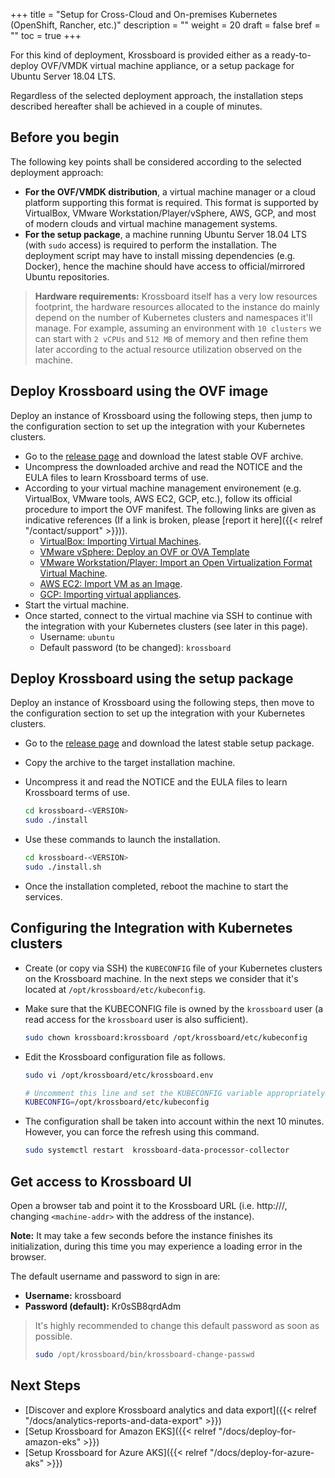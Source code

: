 +++
title = "Setup for Cross-Cloud and On-premises Kubernetes (OpenShift, Rancher, etc.)"
description = ""
weight = 20
draft = false
bref = ""
toc = true 
+++

For this kind of deployment, Krossboard is provided either as a ready-to-deploy OVF/VMDK virtual machine appliance, or a setup package for Ubuntu Server 18.04 LTS.

Regardless of the selected deployment approach, the installation steps described hereafter shall be achieved in a couple of minutes. 

## Before you begin
The following key points shall be considered according to the selected deployment approach:

* **For the OVF/VMDK distribution**, a virtual machine manager or a cloud platform supporting this format is required. This format is supported by VirtualBox, VMware Workstation/Player/vSphere, AWS, GCP, and most of modern clouds and virtual machine management systems.
* **For the setup package**, a machine running Ubuntu Server 18.04 LTS (with `sudo` access) is required to perform the installation. The deployment script may have to install missing dependencies (e.g. Docker), hence the machine should have access to official/mirrored Ubuntu repositories.

> **Hardware requirements:** Krossboard itself has a very low resources footprint, the hardware resources allocated to the instance do mainly depend on the number of Kubernetes clusters and namespaces it'll manage. For example, assuming an environment with `10 clusters` we can start with `2 vCPUs` and `512 MB` of memory and then refine them later according to the actual resource utilization observed on the machine.

## Deploy Krossboard using the OVF image
Deploy an instance of Krossboard using the following steps, then jump to the configuration section to set up the integration with your Kubernetes clusters.

* Go to the [release page](https://github.com/2-alchemists/krossboard/releases) and download the latest stable OVF archive.
* Uncompress the downloaded archive and read the NOTICE and the EULA files to learn Krossboard terms of use.
* According to your virtual machine management environement (e.g. VirtualBox, VMware tools, AWS EC2, GCP, etc.), follow its official procedure to import the OVF manifest. The following links are given as indicative references (If a link is broken, please [report it here]({{< relref "/contact/support" >}})).
  * [VirtualBox: Importing Virtual Machines](https://docs.oracle.com/en/virtualization/virtualbox/6.0/user/ovf.html#ovf-about).
  * [VMware vSphere: Deploy an OVF or OVA Template](https://docs.vmware.com/en/VMware-vSphere/7.0/com.vmware.vsphere.vm_admin.doc/GUID-17BEDA21-43F6-41F4-8FB2-E01D275FE9B4.html)
  * [VMware Workstation/Player: Import an Open Virtualization Format Virtual Machine](https://docs.vmware.com/en/VMware-Workstation-Player-for-Linux/14.0/com.vmware.player.linux.using.doc/GUID-DDCBE9C0-0EC9-4D09-8042-18436DA62F7A.html).
  * [AWS EC2: Import VM as an Image](https://docs.aws.amazon.com/fr_fr/vm-import/latest/userguide/vmimport-image-import.html#import-vm-image).
  * [GCP: Importing virtual appliances](https://cloud.google.com/compute/docs/import/import-ovf-files).
* Start the virtual machine. 
* Once started, connect to the virtual machine via SSH to continue with the integration with your Kubernetes clusters (see later in this page).
  * Username: `ubuntu`
  * Default password (to be changed): `krossboard` 

## Deploy Krossboard using the setup package
Deploy an instance of Krossboard using the following steps, then move to the configuration section to set up the integration with your Kubernetes clusters.

* Go to the [release page](https://github.com/2-alchemists/krossboard/releases) and download the latest stable setup package.
* Copy the archive to the target installation machine.
* Uncompress it and read the NOTICE and the EULA files to learn Krossboard terms of use.
  ```sh
  cd krossboard-<VERSION>
  sudo ./install
  ```
* Use these commands to launch the installation.

  ```sh
  cd krossboard-<VERSION>
  sudo ./install.sh
  ```
* Once the installation completed, reboot the machine to start the services.

## Configuring the Integration with Kubernetes clusters
* Create (or copy via SSH) the `KUBECONFIG` file of your Kubernetes clusters on the Krossboard machine.
  In the next steps we consider that it's located at `/opt/krossboard/etc/kubeconfig`.

* Make sure that the KUBECONFIG file is owned by the `krossboard` user (a read access for the `krossboard` user is also sufficient).
  
  ```sh
  sudo chown krossboard:krossboard /opt/krossboard/etc/kubeconfig
  ```

* Edit the Krossboard configuration file as follows.
  
  ```sh
  sudo vi /opt/krossboard/etc/krossboard.env

  # Uncomment this line and set the KUBECONFIG variable appropriately.
  KUBECONFIG=/opt/krossboard/etc/kubeconfig
  ```
  
* The configuration shall be taken into account within the next 10 minutes. However, you can force the refresh using this command.

  ```sh
  sudo systemctl restart  krossboard-data-processor-collector
  ```

## Get access to Krossboard UI
Open a browser tab and point it to the Krossboard URL (i.e. http://<machine-addr>/, changing `<machine-addr>` with the address of the instance).
 
**Note:** It may take a few seconds before the instance finishes its initialization, during this time you may experience a loading error in the browser.

The default username and password to sign in are:

* **Username:** krossboard
* **Password (default):** Kr0sSB8qrdAdm

> It's highly recommended to change this default password as soon as possible. 
> ```bash
> sudo /opt/krossboard/bin/krossboard-change-passwd
> ```

## Next Steps
* [Discover and explore Krossboard analytics and data export]({{< relref "/docs/analytics-reports-and-data-export" >}})
* [Setup Krossboard for Amazon EKS]({{< relref "/docs/deploy-for-amazon-eks" >}})
* [Setup Krossboard for Azure AKS]({{< relref "/docs/deploy-for-azure-aks" >}})
